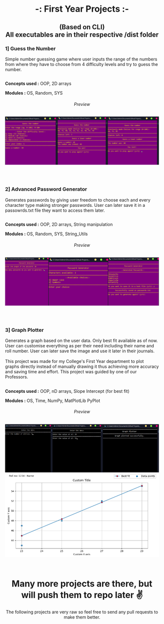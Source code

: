 <h1 align="center">-: First Year Projects :-</h1>
<h2 align="center">(Based on CLI)</br>All executables are in their respective /dist folder</h2>

<h3 align="left">1] Guess the Number</h3>
<p>Simple number guessing game where user inputs the range of the numbers from where they have to choose from 4 difficulty levels and try to guess the number.</p>
<h2></h2>
<p><strong>Concepts used :</strong> OOP, 2D arrays</p>
<p><strong>Modules :</strong> OS, Random, SYS</p>
<h6 align="center">Preview</h6>
<p>
<img align="center" src="https://raw.githubusercontent.com/Slogllykop/First_Year_Projects/main/previews/gtn_preview.png" />
</p>
&nbsp;
<h1></h1>

<h3 align="left">2] Advanced Password Generator</h3>
<p>Generates passwords by giving user freedom to choose each and every character type making stronger passwords. User can later save it in a passowrds.txt file they want to access them later.</p>
<h2></h2>
<p><strong>Concepts used :</strong> OOP, 2D arrays, String manipulation</p>
<p><strong>Modules :</strong> OS, Random, SYS, String_Utils</p>
<h6 align="center">Preview</h6>
<p>
<img align="center" src="https://raw.githubusercontent.com/Slogllykop/First_Year_Projects/main/previews/pg_preview.png" />
</p>
&nbsp;
<h1></h1>

<h3 align="left">3] Graph Plotter</h3>
<p>Generates a graph based on the user data. Only best fit available as of now. User can customise everything as per their need including their name and roll number. User can later save the image and use it later in their journals.</br></br>This project was made for my College's First Year department to plot graphs directly instead of manually drawing it thus achieving more accuracy and saving time and effort. This project was guided by one of our Professors.</p>
<h2></h2>
<p><strong>Concepts used :</strong> OOP, nD arrays, Slope Intercept (for best fit)</p>
<p><strong>Modules :</strong> OS, Time, NumPy, MatPlotLib PyPlot</p>
<h6 align="center">Preview</h6>
<p>
<img align="center" src="https://raw.githubusercontent.com/Slogllykop/First_Year_Projects/main/previews/gp_preview.png" />
</p>
&nbsp;
<h1></h1>

<h1 align="center">Many more projects are there, but will push them to repo later ✌</h1>
<p align="center">The following projects are very raw so feel free to send any pull requests to make them better.</p>